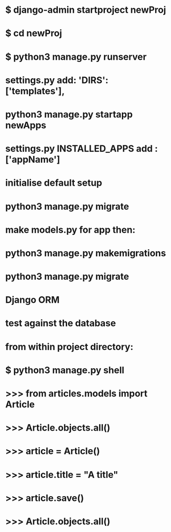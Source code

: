 # $ django-admin startproject newProj
# $ cd newProj
# $ python3 manage.py runserver

# settings.py add: 'DIRS': ['templates'],

# python3 manage.py startapp newApps

# settings.py INSTALLED_APPS add : ['appName']

# initialise default setup
# python3 manage.py migrate

# make models.py for app then: 
# python3 manage.py makemigrations
# python3 manage.py migrate


# Django ORM
# test against the database
# from within project directory:
# $ python3 manage.py shell
# >>> from articles.models import Article
# >>> Article.objects.all()
# >>> article = Article()
# >>> article.title = "A title"
# >>> article.save()
# >>> Article.objects.all()